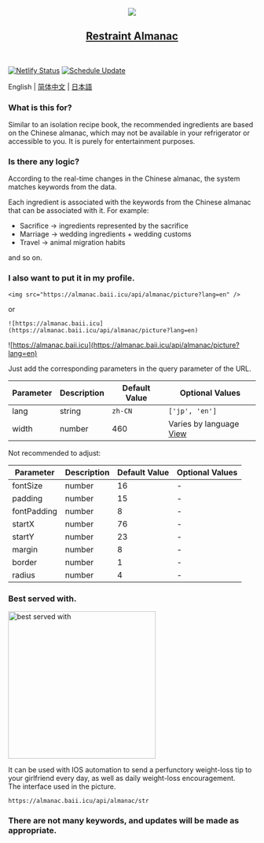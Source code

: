 
<p align="center">
  <img src="https://almanac.baii.icu/api/almanac/picture?lang=en"/>
</p>

<h2 align="center">
  <a href="https://github.com/FuBaooo/restraint-almanac">
    Restraint Almanac
  </a>
</h2><br>


[![Netlify Status](https://api.netlify.com/api/v1/badges/6ebc1907-60e5-45cb-b816-3094c9161b1f/deploy-status)](https://app.netlify.com/sites/deft-vacherin-a64172/deploys)
[![Schedule Update](https://github.com/FuBaooo/restraint-almanac/actions/workflows/schedule.yml/badge.svg)](https://github.com/FuBaooo/restraint-almanac/actions/workflows/schedule.yml)

English | [简体中文](./README-zh-CN.md) | [日本語](./README-ja-JP.md)


### What is this for?
Similar to an isolation recipe book, the recommended ingredients are based on the Chinese almanac, which may not be available in your refrigerator or accessible to you. It is purely for entertainment purposes.

### Is there any logic?
According to the real-time changes in the Chinese almanac, the system matches keywords from the data.<br>

Each ingredient is associated with the keywords from the Chinese almanac that can be associated with it. For example:

- Sacrifice -> ingredients represented by the sacrifice
- Marriage -> wedding ingredients + wedding customs
- Travel -> animal migration habits

and so on.

### I also want to put it in my profile.

```
<img src="https://almanac.baii.icu/api/almanac/picture?lang=en" />
```

or

```
![https://almanac.baii.icu](https://almanac.baii.icu/api/almanac/picture?lang=en)
```

![https://almanac.baii.icu](https://almanac.baii.icu/api/almanac/picture?lang=en)

Just add the corresponding parameters in the query parameter of the URL.

| Parameter | Description | Default Value | Optional Values |
| --- | --- | --- | --- |
| lang | string | `zh-CN` | `['jp', 'en']` |
| width | number | 460 | Varies by language [View](./server/api/almanac/picture.ts) |

Not recommended to adjust:

| Parameter | Description | Default Value | Optional Values |
| --- | --- | --- | --- |
| fontSize | number | 16 | - |
| padding | number | 15 | - |
| fontPadding | number | 8 | - |
| startX | number | 76 | - |
| startY | number | 23 | - |
| margin | number | 8 | - |
| border | number | 1 | - |
| radius | number | 4 | - |

### Best served with.

<img src="https://almanac.baii.icu/1.jpg" alt="best served with" style="width: 300px"/>

It can be used with IOS automation to send a perfunctory weight-loss tip to your girlfriend every day, as well as daily weight-loss encouragement.
<br/>
The interface used in the picture.

```
https://almanac.baii.icu/api/almanac/str
```

### There are not many keywords, and updates will be made as appropriate.
